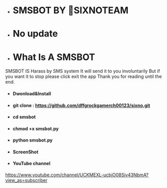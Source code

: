 - # SMSBOT BY 🌈SIXNOTEAM
+   # No update
+   # What Is A SMSBOT 
 SMSBOT IS Harass by SMS system It will send it to you involuntarily But if you want it to stop please click exit the app Thank you for reading until the end.
- #### Dwonload&Install 
- #### git clone : https://github.com/dffgrockgamerch00123/sixno.git
- #### cd smsbot
- #### chmod +x smsbot.py
- #### python smsbot.py
- #### ScreenShot

- #### YouTube channel

https://www.youtube.com/channel/UCKMEXL-ucbjO08Siv43NbmA?view_as=subscriber
